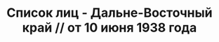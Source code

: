 ---
title: Список лиц - Дальне-Восточный край // от 10 июня 1938 года
description: РГАСПИ, ф.17, оп.171, дело 417, лист 147
images:
- /disk/pictures/v09/17-171-417-147.jpg
- /disk/pictures/v09/17-171-417-148.jpg
- /disk/pictures/v09/17-171-417-149.jpg
- /disk/pictures/v09/17-171-417-150.jpg
---